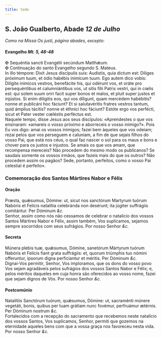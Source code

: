 ```yaml
---
title: todo
---
```

<h2 class="text-center">S. João Gualberto, Abade <em>12 de Julho</em></h2>

<em>Como na Missa Os justi, página abades, excepto:</em>

<h4 class="text-center">Evangelho <em>Mt. 5, 48-48</em></h4>
<div class="container-fluid">
<div class="row">
<div class="text-justify">
<span class="text-danger">&#10016;</span> Sequéntia sancti Evangélii secúndum Matthǽum.
</div>
<div class="text-justify">
<span class="text-danger">&#10016;</span> Continuação do santo Evangelho segundo S. Mateus.
</div>
<div class="dropcap text-justify">
In illo témpore: Dixit Jesus discípulis suis: Audístis, quia dictum est: Diliges próximum tuum, et ódio habébis inimícum tuum. Ego autem dico vobis: Dilígite inimícos vestros, benefácite his, qui odérunt vos, et oráte pro persequéntibus et calumniántibus vos, ut sitis fílii Patris vestri, qui in cœlis est: qui solem suum oriri facit super bonos et malos, et pluit super justos et injústos. Si enim dilígitis eos, qui vos díligunt, quam mercédem habébitis? nonne et publicáni hoc fáciunt? Et si salutavéritis fratres vestros tantum, quid ámplius tácitis? nonne et éthnici hoc fáciunt? Estóte ergo vos perfécti, sicut et Pater vester cœléstis perféctus est.
</div>
<div class="dropcap text-justify">
Naquele tempo, disse Jesus aos seus discípulos: «Aprendestes o que vos ensinaram: «amareis o vosso próximo e aborreceis o vosso inimigo?». Pois Eu vos digo: amai os vossos inimigos; fazei bem àqueles que vos odeiam; rezai pelos que vos perseguem e caluniam, a fim de que sejais filhos do vosso Pai, que está nos céus, o qual faz nascer o sol para os maus e bons e chover para os justos e injustos. Se amais os que vos amam, que recompensa mereceis? Não procedem do mesmo modo os publicanos? Se saudais somente os vossos irmãos, que fazeis mais do que os outros? Não procedem assim os pagãos? Sede, portanto, perfeitos, como o vosso Pai celestial é perfeito».
</div>
</div>
</div>

<h3 class="text-center">Comemoração dos Santos Mártires Nabor e Félix</h3>

<h4 class="text-center">Oração</h4>
<div class="container-fluid">
<div class="row">
<div class="dropcap text-justify">
Præsta, quǽsumus, Dómine: ut, sicut nos sanctórum Martyrum tuórum Nabóris et Felícis natalítia celebránda non desérunt; ita júgiter suffrágiis comitántur. Per Dóminum <em>&c.</em>
</div>
<div class="dropcap text-justify">
Senhor, assim como nós não cessamos de celebrar o natalício dos vossos Santos Mártires Nabor e Félix, assim também, Vos suplicamos, sejamos sempre socorridos com seus sufrágios. Por nosso Senhor <em>&c.</em>
</div>
</div>
</div>

<h4 class="text-center">Secreta</h4>
<div class="container-fluid">
<div class="row">
<div class="dropcap text-justify">
Múnera plebis tuæ, quǽsumus, Dómine, sanetórum Mártyrum tuórum Nabóris et Felícis fiant grata suffrágiis: et, quorum triúmphis tuo nómini offeruntur, ipsorum digna perficiantur et méritis. Per Dóminum <em>&c.</em>
</div>
<div class="dropcap text-justify">
Dignai-Vos permitir, Senhor, Vos imploramos, que os dons do vosso povo Vos sejam agradáveis pelos sufrágios dos vossos Santos Nabor e Félix; e, pelos méritos daqueles em cuja honra são oferecidos ao vosso nome, fazei que sejam dignos de Vós. Por nosso Senhor <em>&c.</em>
</div>
</div>
</div>

<h4 class="text-center">Postcomúnio</h4>
<div class="container-fluid">
<div class="row">
<div class="dropcap text-justify">
Natalítiis Sanctórum tuórum, quǽsumus, Dómine: ut, sacraménti múnere vegetáti, bonis, quibus per tuam grátiam nunc fovémur, perfruámur ætérnis. Per Dóminum nostrum <em>&c.</em>
</div>
<div class="dropcap text-justify">
Fortalecidos com a recepção do sacramento que recebemos neste natalício dos vossos Santos, Vos suplicamos, Senhor, permiti que gozemos na eternidade aqueles bens com que a vossa graça nos favoreceu nesta vida. Por nosso Senhor <em>&c.</em>
</div>
</div>
</div>
